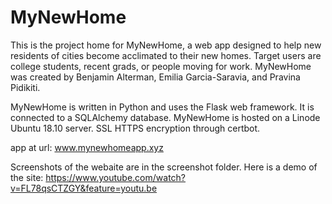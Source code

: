 # MyNewHome
This is the project home for MyNewHome, a web app designed to help new residents of cities become acclimated to their new homes. Target users are college students, recent grads, or people moving for work. MyNewHome was created by Benjamin Alterman, Emilia Garcia-Saravia, and Pravina Pidikiti.

MyNewHome is written in Python and uses the Flask web framework. It is connected to a SQLAlchemy database. MyNewHome is hosted on a Linode Ubuntu 18.10 server. SSL HTTPS encryption through certbot.

app at url: www.mynewhomeapp.xyz

Screenshots of the webaite are in the screenshot folder.
Here is a demo of the site: https://www.youtube.com/watch?v=FL78qsCTZGY&feature=youtu.be
